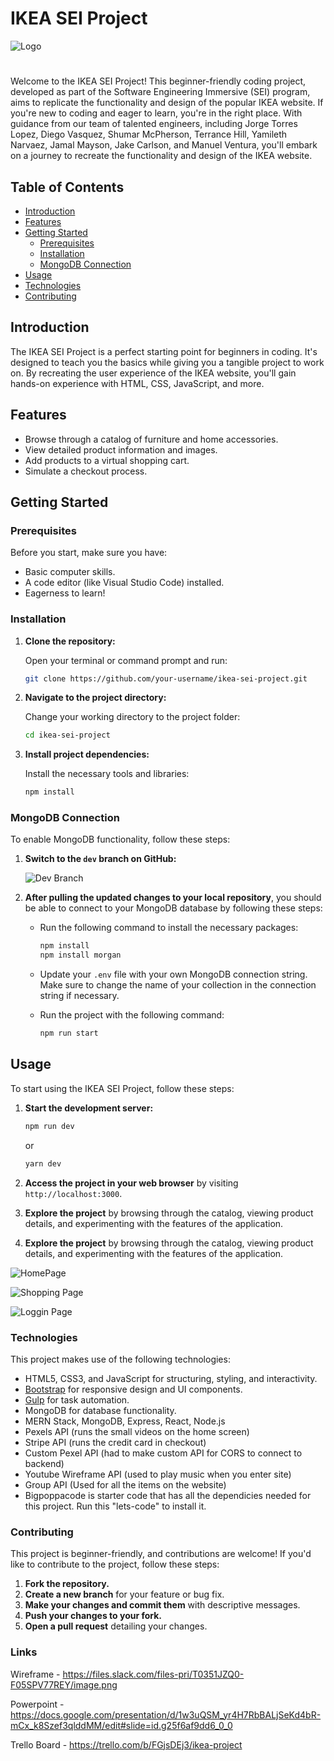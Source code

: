 # IKEA SEI Project 
![Logo](https://dynamex.az/frontend/web/uploads/images/ikea-logo.png)
#

Welcome to the IKEA SEI Project! This beginner-friendly coding project, developed as part of the Software Engineering Immersive (SEI) program, aims to replicate the functionality and design of the popular IKEA website. If you're new to coding and eager to learn, you're in the right place. With guidance from our team of talented engineers, including Jorge Torres Lopez, Diego Vasquez, Shumar McPherson, Terrance Hill, Yamileth Narvaez, Jamal Mayson, Jake Carlson, and Manuel Ventura, you'll embark on a journey to recreate the functionality and design of the IKEA website.

## Table of Contents

- [Introduction](#introduction)
- [Features](#features)
- [Getting Started](#getting-started)
  - [Prerequisites](#prerequisites)
  - [Installation](#installation)
  - [MongoDB Connection](#mongodb-connection)
- [Usage](#usage)
- [Technologies](#technologies)
- [Contributing](#contributing)

## Introduction

The IKEA SEI Project is a perfect starting point for beginners in coding. It's designed to teach you the basics while giving you a tangible project to work on. By recreating the user experience of the IKEA website, you'll gain hands-on experience with HTML, CSS, JavaScript, and more.

## Features

- Browse through a catalog of furniture and home accessories.
- View detailed product information and images.
- Add products to a virtual shopping cart.
- Simulate a checkout process.

## Getting Started

### Prerequisites

Before you start, make sure you have:

- Basic computer skills.
- A code editor (like Visual Studio Code) installed.
- Eagerness to learn!

### Installation

1. **Clone the repository:**

   Open your terminal or command prompt and run:

   ```bash
   git clone https://github.com/your-username/ikea-sei-project.git
   ```

2. **Navigate to the project directory:**

   Change your working directory to the project folder:

   ```bash
   cd ikea-sei-project
   ```

3. **Install project dependencies:**

   Install the necessary tools and libraries:

   ```bash
   npm install
   ```

### MongoDB Connection

To enable MongoDB functionality, follow these steps:

1. **Switch to the `dev` branch on GitHub:**

   ![Dev Branch](https://cdn.discordapp.com/attachments/973091238175711262/1148786378537185321/ikea_dev_branch_image.png)

2. **After pulling the updated changes to your local repository**, you should be able to connect to your MongoDB database by following these steps:

   - Run the following command to install the necessary packages:

     ```bash
     npm install
     npm install morgan
     ```

   - Update your `.env` file with your own MongoDB connection string. Make sure to change the name of your collection in the connection string if necessary.

   - Run the project with the following command:

     ```bash
     npm run start
     ```

## Usage

To start using the IKEA SEI Project, follow these steps:

1. **Start the development server:**

   ```bash
   npm run dev
   ```

   or

   ```bash
   yarn dev
   ```

2. **Access the project in your web browser** by visiting `http://localhost:3000`.

3. **Explore the project** by browsing through the catalog, viewing product details, and experimenting with the features of the application.


3. **Explore the project** by browsing through the catalog, viewing product details, and experimenting with the features of the application.

 ![HomePage](https://media.discordapp.net/attachments/973091238175711262/1152400665310670940/IKEAXDONNA_and_17_more_pages_-_Personal_-_Microsoft_Edge_9_15_2023_5_26_27_PM.png?width=930&height=905)

 ![Shopping Page](https://media.discordapp.net/attachments/973091238175711262/1152401153905143828/IKEAXDONNA_and_17_more_pages_-_Personal_-_Microsoft_Edge_9_15_2023_5_29_12_PM.png?width=1070&height=904)

![Loggin Page](https://media.discordapp.net/attachments/973091238175711262/1152401492502921236/IKEAXDONNA_and_17_more_pages_-_Personal_-_Microsoft_Edge_9_15_2023_5_31_07_PM.png?width=796&height=905)


### Technologies

This project makes use of the following technologies:

- HTML5, CSS3, and JavaScript for structuring, styling, and interactivity.
- [Bootstrap](https://getbootstrap.com) for responsive design and UI components.
- [Gulp](https://gulpjs.com) for task automation.
- MongoDB for database functionality.
- MERN Stack, MongoDB, Express, React, Node.js
- Pexels API (runs the small videos on the home screen)
- Stripe API (runs the credit card in checkout)
- Custom Pexel API (had to make custom API for CORS to connect to backend)
- Youtube Wireframe API (used to play music when you enter site)
- Group API (Used for all the items on the website)
- Bigpoppacode is starter code that has all the dependicies needed for this project. Run this "lets-code" to install it. 


### Contributing

This project is beginner-friendly, and contributions are welcome! If you'd like to contribute to the project, follow these steps:

1. **Fork the repository.**
2. **Create a new branch** for your feature or bug fix.
3. **Make your changes and commit them** with descriptive messages.
4. **Push your changes to your fork.**
5. **Open a pull request** detailing your changes.

### Links

Wireframe - https://files.slack.com/files-pri/T0351JZQ0-F05SPV77REY/image.png

Powerpoint - https://docs.google.com/presentation/d/1w3uQSM_yr4H7RbBALjSeKd4bR-mCx_k8Szef3qlddMM/edit#slide=id.g25f6af9dd6_0_0

Trello Board - https://trello.com/b/FGjsDEj3/ikea-project
